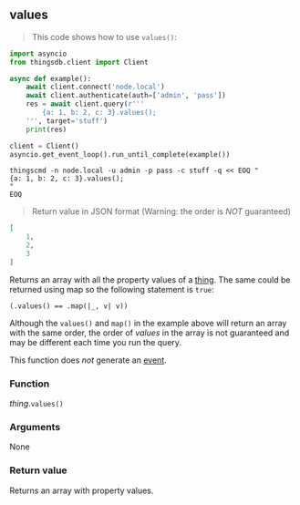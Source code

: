 ## values

> This code shows how to use `values()`:

```python
import asyncio
from thingsdb.client import Client

async def example():
    await client.connect('node.local')
    await client.authenticate(auth=['admin', 'pass'])
    res = await client.query(r'''
        {a: 1, b: 2, c: 3}.values();
    ''', target='stuff')
    print(res)

client = Client()
asyncio.get_event_loop().run_until_complete(example())
```

```shell
thingscmd -n node.local -u admin -p pass -c stuff -q << EOQ "
{a: 1, b: 2, c: 3}.values();
"
EOQ
```

> Return value in JSON format (Warning: the order is *NOT* guaranteed)

```json
[
    1,
    2,
    3
]
```

Returns an array with all the property values of a [thing](#thing).
The same could be returned using map so the following statement is `true`:

`(.values() == .map(|_, v| v))`

<aside class="warning">
Although the <code>values()</code> and <code>map()</code> in the example above will return an array with the same order,
the order of <i>values</i> in the array is not guaranteed and may be different each time you run the query.
</aside>


This function does *not* generate an [event](#events).

### Function
*thing*.`values()`

### Arguments
None

### Return value
Returns an array with property values.
